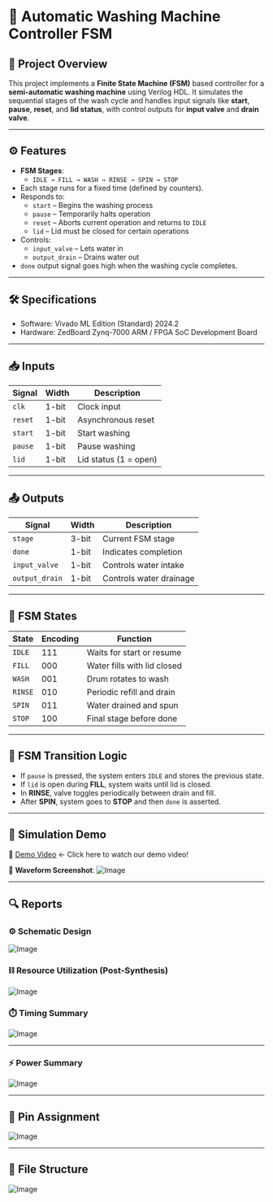 # 🚿 Automatic Washing Machine Controller FSM

## 📌 Project Overview
This project implements a **Finite State Machine (FSM)** based controller for a **semi-automatic washing machine** using Verilog HDL. It simulates the sequential stages of the wash cycle and handles input signals like **start**, **pause**, **reset**, and **lid status**, with control outputs for **input valve** and **drain valve**.

---

## ⚙️ Features

- **FSM Stages**:
  - `IDLE → FILL → WASH → RINSE → SPIN → STOP`
- Each stage runs for a fixed time (defined by counters).
- Responds to:
  - `start` – Begins the washing process
  - `pause` – Temporarily halts operation
  - `reset` – Aborts current operation and returns to `IDLE`
  - `lid` – Lid must be closed for certain operations
- Controls:
  - `input_valve` – Lets water in
  - `output_drain` – Drains water out
- `done` output signal goes high when the washing cycle completes.

---

## 🛠️ Specifications

- Software: Vivado ML Edition (Standard) 2024.2
- Hardware: ZedBoard Zynq-7000 ARM / FPGA SoC Development Board

---

## 📥 Inputs

| Signal | Width | Description |
|--------|-------|-------------|
| `clk` | 1-bit | Clock input |
| `reset` | 1-bit | Asynchronous reset |
| `start` | 1-bit | Start washing |
| `pause` | 1-bit | Pause washing |
| `lid` | 1-bit | Lid status (1 = open) |

---

## 📤 Outputs

| Signal | Width | Description |
|--------|-------|-------------|
| `stage` | 3-bit | Current FSM stage |
| `done` | 1-bit | Indicates completion |
| `input_valve` | 1-bit | Controls water intake |
| `output_drain` | 1-bit | Controls water drainage |

---

## 🧠 FSM States

| State | Encoding | Function |
|-------|----------|----------|
| `IDLE` | 111 | Waits for start or resume |
| `FILL` | 000 | Water fills with lid closed |
| `WASH` | 001 | Drum rotates to wash |
| `RINSE` | 010 | Periodic refill and drain |
| `SPIN` | 011 | Water drained and spun |
| `STOP` | 100 | Final stage before done |

---

## 🔁 FSM Transition Logic

- If `pause` is pressed, the system enters `IDLE` and stores the previous state.
- If `lid` is open during **FILL**, system waits until lid is closed.
- In **RINSE**, valve toggles periodically between drain and fill.
- After **SPIN**, system goes to **STOP** and then `done` is asserted.

---

## 🧪 Simulation Demo

🎥 [Demo Video](https://github.com/Akashselvam2302/images/raw/refs/heads/main/Demo.mp4) <- Click here to watch our demo video!

📸 **Waveform Screenshot**: ![Image](https://github.com/user-attachments/assets/7f16bc30-de79-435b-8dce-28846760bcf9)

---

## 🔍 Reports

### ⚙️ Schematic Design 

![Image](https://github.com/user-attachments/assets/2b4de1b8-0406-45b2-9ba3-5fb12a0b65f0)

### ⛓️ Resource Utilization (Post-Synthesis)

![Image](https://github.com/user-attachments/assets/7efd2422-77f2-41f0-b151-fd6acbdc69e6)

### ⏱️ Timing Summary

![Image](https://github.com/user-attachments/assets/db1bb2c1-2783-42e5-9f2f-a396b2c2b43a)

---

### ⚡ Power Summary

![Image](https://github.com/user-attachments/assets/fb6b26af-2ec7-4889-b664-cabc2a7413db)

---

## 🔌 Pin Assignment

![Image](https://github.com/user-attachments/assets/404152c0-f07f-4064-9530-d700d08b210f)

---

## 📂 File Structure

![Image](https://github.com/user-attachments/assets/1285c666-c111-4135-9a12-02e9246d665d)
